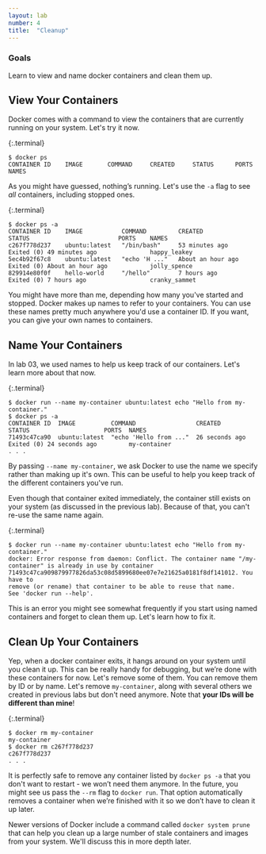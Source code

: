 ```yaml
---
layout: lab
number: 4
title:  "Cleanup"
---
```


### Goals
Learn to view and name docker containers and clean them up.

## View Your Containers

Docker comes with a command to view the containers that are currently running on
your system. Let's try it now.

{:.terminal}
```
$ docker ps
CONTAINER ID    IMAGE       COMMAND     CREATED		STATUS      PORTS       NAMES
```

As you might have guessed, nothing’s running. Let's use the `-a` flag to see
*all* containers, including stopped ones.

{:.terminal}
```
$ docker ps -a
CONTAINER ID    IMAGE           COMMAND         CREATED             STATUS                         PORTS    NAMES
c267f778d237    ubuntu:latest   "/bin/bash"     53 minutes ago      Exited (0) 49 minutes ago               happy_leakey
5ec4b92f67c8    ubuntu:latest   "echo 'H ..."  	About an hour ago   Exited (0) About an hour ago            jolly_spence
829914e80f0f	hello-world     "/hello"        7 hours ago         Exited (0) 7 hours ago                  cranky_sammet
```

You might have more than me, depending how many you've started and stopped.
Docker makes up names to refer to your containers. You can use these names
pretty much anywhere you'd use a container ID. If you want, you can give your
own names to containers.

## Name Your Containers

In lab 03, we used names to help us keep track of our containers. Let's learn
more about that now.

{:.terminal}
```
$ docker run --name my-container ubuntu:latest echo "Hello from my-container."
$ docker ps -a
CONTAINER ID  IMAGE          COMMAND                 CREATED         STATUS                     PORTS  NAMES
71493c47ca90  ubuntu:latest  "echo 'Hello from ..."  26 seconds ago  Exited (0) 24 seconds ago         my-container
. . .
```

By passing `--name my-container`, we ask Docker to use the name we specify
rather than making up it's own. This can be useful to help you keep track of the
different containers you've run.

Even though that container exited immediately, the container still exists on
your system (as discussed in the previous lab). Because of that, you can't
re-use the same name again.

{:.terminal}
```
$ docker run --name my-container ubuntu:latest echo "Hello from my-container."
docker: Error response from daemon: Conflict. The container name "/my-container" is already in use by container
71493c47ca909879977826da53c08d5899680ee07e7e21625a0181f8df141012. You have to
remove (or rename) that container to be able to reuse that name.
See 'docker run --help'.
```

This is an error you might see somewhat frequently if you start using named
containers and forget to clean them up. Let's learn how to fix it.

## Clean Up Your Containers

Yep, when a docker container exits, it hangs around on your system until you
clean it up. This can be really handy for debugging, but we’re done with these
containers for now. Let's remove some of them. You can remove them by ID or by
name. Let's remove `my-container`, along with several others we created in
previous labs but don't need anymore. Note that **your IDs will be different
than mine**!

{:.terminal}
```
$ docker rm my-container
my-container
$ docker rm c267f778d237
c267f778d237
. . .
```

It is perfectly safe to remove any container listed by `docker ps -a` that you
don't want to restart - we won’t need them anymore. In the future, you might see
us pass the `--rm` flag to `docker run`. That option automatically removes a
container when we’re finished with it so we don’t have to clean it up later.

Newer versions of Docker include a command called `docker system prune` that can
help you clean up a large number of stale containers and images from your
system. We'll discuss this in more depth later.
